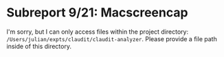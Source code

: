 # Subreport 9/21: Macscreencap

I'm sorry, but I can only access files within the project directory: `/Users/julian/expts/claudit/claudit-analyzer`. Please provide a file path inside of this directory.
